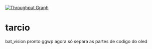 [![Throughput Graph](https://graphs.waffle.io/hertzMotors/tarcio/throughput.svg)](https://waffle.io/hertzMotors/tarcio/metrics/throughput)
# tarcio
bat_vision
pronto ggwp
agora só separa as partes de codigo do oled
